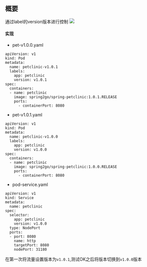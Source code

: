 
## 概要
通过label的version版本进行控制
![](https://img.alicdn.com/imgextra/i4/O1CN01FDhmun1TJNoY5BxUx_!!6000000002361-2-tps-1398-782.png)
#### 实现
- pet-v1.0.0.yaml
```
apiVersion: v1
kind: Pod
metadata:
  name: petclinic-v1.0.1
  labels:
    app: petclinic
    version: v1.0.1
spec:
  containers:
  - name: petclinic
    image: spring2go/spring-petclinic:1.0.1.RELEASE
    ports:
      - containerPort: 8080
```
- pet-v1.0.1.yaml
```
apiVersion: v1
kind: Pod
metadata:
  name: petclinic-v1.0.0
  labels:
    app: petclinic
    version: v1.0.0
spec:
  containers:
  - name: petclinic
    image: spring2go/spring-petclinic:1.0.0.RELEASE
    ports:
      - containerPort: 8080
```
- pod-service.yaml
```
apiVersion: v1
kind: Service
metadata:
  name: petclinic
spec:
  selector:
    app: petclinic
    version: v1.0.0
  type: NodePort
  ports:
  - port: 8080
    name: http
    targetPort: 8080
    nodePort: 31180
```
在第一次将流量设置版本为`v1.0.1`,测试OK之后将版本切换到`v1.0.0`版本